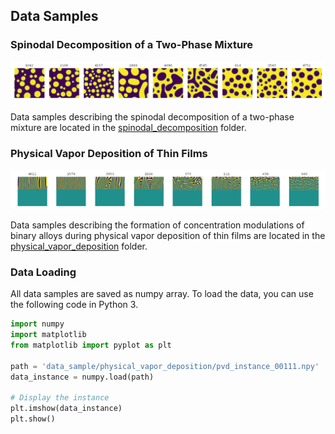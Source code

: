 ## Data Samples

### Spinodal Decomposition of a Two-Phase Mixture

![spinodal_decomposition](../figures/sd_data_samples.png)

Data samples describing the spinodal decomposition of a two-phase mixture
are located in the [spinodal_decomposition](spinodal_decomposition) folder.

### Physical Vapor Deposition of Thin Films


![physical_vapor_deposition](../figures/pvd_data_samples.png)

Data samples describing the formation of concentration modulations
of binary alloys during physical vapor deposition of thin films
are located in the [physical_vapor_deposition](physical_vapor_deposition) folder.

### Data Loading

All data samples are saved as numpy array. To load the data,
you can use the following code in Python 3.

```python
import numpy
import matplotlib
from matplotlib import pyplot as plt

path = 'data_sample/physical_vapor_deposition/pvd_instance_00111.npy'
data_instance = numpy.load(path)

# Display the instance
plt.imshow(data_instance)
plt.show()
```
